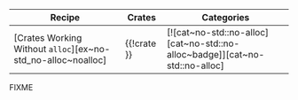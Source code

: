 | Recipe | Crates | Categories |
|--------|--------|------------|
| [Crates Working Without `alloc`][ex~no-std_no-alloc~noalloc] | {{!crate }} | [![cat~no-std::no-alloc][cat~no-std::no-alloc~badge]][cat~no-std::no-alloc] |

<div class="hidden">
FIXME
</div>
